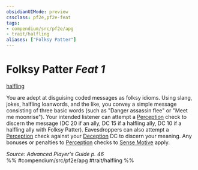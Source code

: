 ```yaml
---
obsidianUIMode: preview
cssclass: pf2e,pf2e-feat
tags:
- compendium/src/pf2e/apg
- trait/halfling
aliases: ["Folksy Patter"]
---
```

# Folksy Patter  *Feat 1*  
[halfling](halfling.md "Halfling Ancestry & Heritage Trait")  


You are adept at disguising coded messages as folksy idioms. Using slang, jokes, halfling loanwords, and the like, you convey a simple message consisting of three basic words (such as "Danger assassin flee" or "Meet me moonrise"). Your intended listener can attempt a [Perception](skills.md#Perception) check to discern the message (DC 20 if an ally, DC 15 if a halfling ally, DC 10 if a halfling ally with Folksy Patter). Eavesdroppers can also attempt a [Perception](skills.md#Perception) check against your [Deception](skills.md#Deception) DC to discern your meaning. Any bonuses or penalties to [Perception](skills.md#Perception) checks to [Sense Motive](sense-motive.md) apply.

*Source: Advanced Player's Guide p. 46*  
%% #compendium/src/pf2e/apg #trait/halfling %%